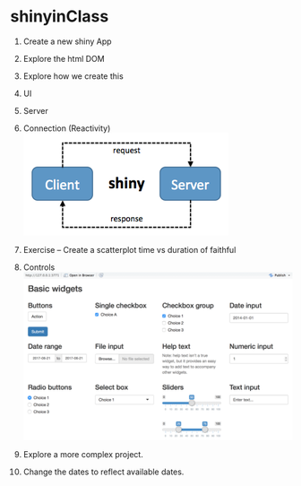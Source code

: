 # shinyinClass
1.	Create a new shiny App
2.	Explore the html DOM
3.	Explore how we create this 
  1.	UI
  2.	Server
  3.	Connection (Reactivity)
![GitHub Logo](/images/post-logo[1].png)

4.	Exercise – Create a scatterplot time vs duration of faithful 
5.	Controls 
![GitHub Logo](/images/basic-widgets[1].png)

6.	Explore a more complex project. 
  1.	Change the dates to reflect available dates. 
